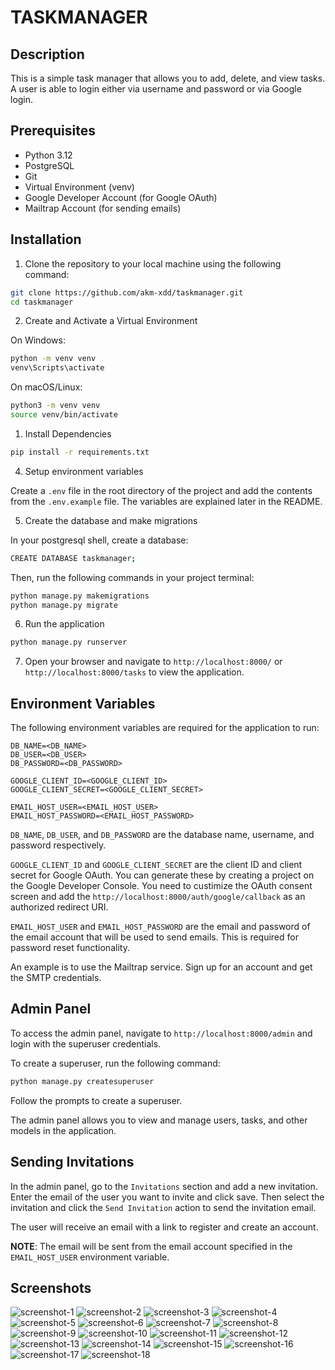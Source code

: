# TASKMANAGER

## Description

This is a simple task manager that allows you to add, delete, and view tasks. A user is able to login either via username and password or via Google login.

## Prerequisites

- Python 3.12
- PostgreSQL
- Git
- Virtual Environment (venv)
- Google Developer Account (for Google OAuth)
- Mailtrap Account (for sending emails)

## Installation

1. Clone the repository to your local machine using the following command:

```bash
git clone https://github.com/akm-xdd/taskmanager.git
cd taskmanager
```

2. Create and Activate a Virtual Environment

On Windows:

```bash
python -m venv venv
venv\Scripts\activate
```

On macOS/Linux:

```bash
python3 -m venv venv
source venv/bin/activate
```

1. Install Dependencies

```bash
pip install -r requirements.txt
```

4. Setup environment variables

Create a `.env` file in the root directory of the project and add the contents from the `.env.example` file. The variables are explained later in the README.

5. Create the database and make migrations

In your postgresql shell, create a database:

```bash
CREATE DATABASE taskmanager;
```

Then, run the following commands in your project terminal:

```bash
python manage.py makemigrations
python manage.py migrate
```

6. Run the application

```bash
python manage.py runserver
```

7. Open your browser and navigate to `http://localhost:8000/` or `http://localhost:8000/tasks` to view the application.

## Environment Variables

The following environment variables are required for the application to run:

```env
DB_NAME=<DB_NAME>
DB_USER=<DB_USER>
DB_PASSWORD=<DB_PASSWORD>

GOOGLE_CLIENT_ID=<GOOGLE_CLIENT_ID>
GOOGLE_CLIENT_SECRET=<GOOGLE_CLIENT_SECRET>

EMAIL_HOST_USER=<EMAIL_HOST_USER>
EMAIL_HOST_PASSWORD=<EMAIL_HOST_PASSWORD>
```

`DB_NAME`, `DB_USER`, and `DB_PASSWORD` are the database name, username, and password respectively.

`GOOGLE_CLIENT_ID` and `GOOGLE_CLIENT_SECRET` are the client ID and client secret for Google OAuth. You can generate these by creating a project on the Google Developer Console. You need to custimize the OAuth consent screen and add the `http://localhost:8000/auth/google/callback` as an authorized redirect URI.

`EMAIL_HOST_USER` and `EMAIL_HOST_PASSWORD` are the email and password of the email account that will be used to send emails. This is required for password reset functionality.

An example is to use the Mailtrap service. Sign up for an account and get the SMTP credentials.

## Admin Panel

To access the admin panel, navigate to `http://localhost:8000/admin` and login with the superuser credentials.

To create a superuser, run the following command:

```bash
python manage.py createsuperuser
```

Follow the prompts to create a superuser.

The admin panel allows you to view and manage users, tasks, and other models in the application.

## Sending Invitations

In the admin panel, go to the `Invitations` section and add a new invitation. Enter the email of the user you want to invite and click save. Then select the invitation and click the `Send Invitation` action to send the invitation email.

The user will receive an email with a link to register and create an account.

**NOTE**: The email will be sent from the email account specified in the `EMAIL_HOST_USER` environment variable.

## Screenshots

![screenshot-1 ](./screenshots/screenshot-1.png)
![screenshot-2 ](./screenshots/screenshot-2.png)
![screenshot-3](./screenshots/image.png)
![screenshot-4](./screenshots/image-1.png)
![screenshot-5](./screenshots/image-2.png)
![screenshot-6](./screenshots/image-3.png)
![screenshot-7](./screenshots/image-4.png)
![screenshot-8](./screenshots/image-5.png)
![screenshot-9](./screenshots/image-6.png)
![screenshot-10](./screenshots/image-7.png)
![screenshot-11](./screenshots/image-8.png)
![screenshot-12](./screenshots/image-9.png)
![screenshot-13](./screenshots/image-10.png)
![screenshot-14](./screenshots/image-11.png)
![screenshot-15](./screenshots/image-12.png)
![screenshot-16](./screenshots/image-13.png)
![screenshot-17](./screenshots/image-14.png)
![screenshot-18](./screenshots/image-15.png)
